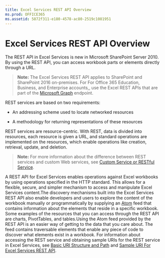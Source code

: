 ```yaml
---
title: Excel Services REST API Overview
ms.prod: OFFICE365
ms.assetid: 5872f311-e180-4578-ac80-2519c1081951
---
```



# Excel Services REST API Overview

The REST API in Excel Services is new in Microsoft SharePoint Server 2010. By using the REST API, you can access workbook parts or elements directly through a URL.
  
    
    


> **Note:**
> The Excel Services REST API applies to SharePoint and SharePoint 2016 on-premises. For For Office 365 Education, Business, and Enterprise accounts,, use the Excel REST APIs that are part of the  [Microsoft Graph](http://graph.microsoft.io/en-us/docs/api-reference/v1.0/resources/excel) endpoint.
  
    
    


REST services are based on two requirements:
  
    
    


- An addressing scheme used to locate networked resources
    
  
- A methodology for returning representations of these resources
    
  
REST services are resource-centric. With REST, data is divided into resources, each resource is given a URL, and standard operations are implemented on the resources, which enable operations like creation, retrieval, update, and deletion. 
> **Note:**
> For more information about the difference between REST services and custom Web services, see  [Custom Service or RESTful Service](http://msdn.microsoft.com/en-us/magazine/dd882522.aspx). 
  
    
    

A REST API for Excel Services enables operations against Excel workbooks by using operations specified in the HTTP standard. This allows for a flexible, secure, and simpler mechanism to access and manipulate Excel Services content.The discovery mechanisms built into the Excel Services REST API also enable developers and users to explore the content of the workbook manually or programmatically by supplying an  [Atom](http://tools.ietf.org/html/rfc4287) feed that contains information about the elements that reside in a specific workbook. Some examples of the resources that you can access through the REST API are charts, PivotTables, and tables.Using the Atom feed provided by the REST API is an easier way of getting to the data that you care about. The feed contains traversable elements that enable any piece of code to discover what elements exist in a workbook. For information about accessing the REST service and obtaining sample URIs for the REST service in Excel Services, see  [Basic URI Structure and Path](basic-uri-structure-and-path) and [Sample URI For Excel Services REST API](sample-uri-for-excel-services-rest-api).
